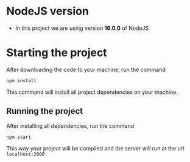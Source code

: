 # NodeJS version

- In this project we are using version **16.0.0** of NodeJS

# Starting the project

After downloading the code to your machine, run the command

```
npm install
```

This command will install all project dependencies on your machine.

## Running the project

After installing all dependencies, run the command

```
npm start
```

This way your project will be compiled and the server will run at the url `localhost:3000`